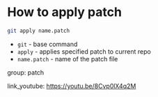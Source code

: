 # How to apply patch

```bash
git apply name.patch
```

- `git` - base command
- `apply` - applies specified patch to current repo
- `name.patch` - name of the patch file

group: patch


link_youtube: https://youtu.be/8Cvp0lX4q2M
